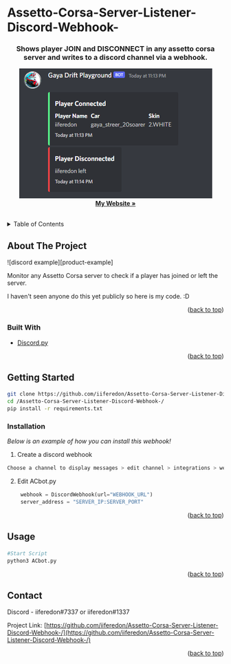 # Assetto-Corsa-Server-Listener-Discord-Webhook-
<h3 align="center">Shows player JOIN and DISCONNECT in any assetto corsa server and writes to a discord channel via a webhook.</h3>

  <p align="center">
    <img src="images/example_discord.PNG" alt="Logo" >
    <br />
    <a href="https://iiferedon.xyz"><strong>My Website »</strong></a>
    <br />
    <br />
  </p>
</div>



<!-- TABLE OF CONTENTS -->
<details>
  <summary>Table of Contents</summary>
  <ol>
    <li>
      <a href="#about-the-project">About The Project</a>
      <ul>
        <li><a href="#built-with">Built With</a></li>
      </ul>
    </li>
    <li>
      <a href="#getting-started">Getting Started</a>
      <ul>
        <li><a href="#installation">Installation</a></li>
      </ul>
    </li>
    <li><a href="#usage">Usage</a></li>
    <li><a href="#contact">Contact</a></li>
  </ol>
</details>



<!-- ABOUT THE PROJECT -->
## About The Project

![discord example][product-example]

Monitor any Assetto Corsa server to check if a player has joined or left the server.

I haven't seen anyone do this yet publicly so here is my code. :D

<p align="right">(<a href="#top">back to top</a>)</p>



### Built With

* [Discord.py](https://discordpy.readthedocs.io/en/stable/api.html)

<p align="right">(<a href="#top">back to top</a>)</p>



<!-- GETTING STARTED -->
## Getting Started

```sh
git clone https://github.com/iiferedon/Assetto-Corsa-Server-Listener-Discord-Webhook-.git
cd /Assetto-Corsa-Server-Listener-Discord-Webhook-/
pip install -r requirements.txt

```

### Installation

_Below is an example of how you can install this webhook!_

1. Create a discord webhook
  ```sh
  Choose a channel to display messages > edit channel > integrations > webhooks > create webhook > name it anything > copy the webhook URL.
  ```
2. Edit ACbot.py
   ```py
    webhook = DiscordWebhook(url="WEBHOOK_URL")
    server_address = "SERVER_IP:SERVER_PORT"
   ```
   
<p align="right">(<a href="#top">back to top</a>)</p>



<!-- USAGE EXAMPLES -->
## Usage
```sh
#Start Script
python3 ACbot.py
```
<p align="right">(<a href="#top">back to top</a>)</p>




<!-- CONTACT -->
## Contact

Discord - iiferedon#7337 or iiferedon#1337

Project Link: [https://github.com/iiferedon/Assetto-Corsa-Server-Listener-Discord-Webhook-/](https://github.com/iiferedon/Assetto-Corsa-Server-Listener-Discord-Webhook-/)

<p align="right">(<a href="#top">back to top</a>)</p>

